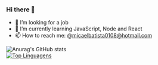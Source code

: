 ### Hi there 👋



- 🔭 I’m looking for a job
- 🌱 I’m currently learning JavaScript, Node and React
- 📫 How to reach me: @micaelbatista0108@hotmail.com

![Anurag's GitHub stats](https://github-readme-stats.vercel.app/api?username=BRMicael&show_icons=true&theme=radical)
<br />
[![Top Linguagens](https://github-readme-stats.vercel.app/api/top-langs/?username=BRMicael&layout=compact)](https://github.com/anuraghazra/github-readme-stats)
